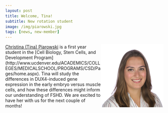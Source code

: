 ```yaml
---
layout: post
title: Welcome, Tina!
subtitle: New rotation student
image: /img/piarowski.jpg
tags: [news, new-member]
---
```

<img align="right" src="/img/piarowski.jpg" style="width:200px !important;height:200px !important;" />
<a href="/docs/piarowski-cv.pdf">Christina (Tina) Piarowski</a> is a first year student in the [Cell Biology, Stem Cells, and Development Program](http://www.ucdenver.edu/ACADEMICS/COLLEGES/MEDICALSCHOOL/PROGRAMS/CSD/Pages/home.aspx). Tina will study the differences in DUX4-induced gene expression in the early embryo versus muscle cells, and how these differences might inform our understanding of FSHD. We are excited to have her with us for the next couple of months!
<br>
<br>

